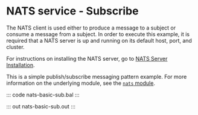 # NATS service - Subscribe

The NATS client is used either to produce a message to a subject or consume a message from a subject. In order to execute this example, it is required that a NATS server is up and running on its default host, port, and cluster.

For instructions on installing the NATS server, go to [NATS Server Installation](https://docs.nats.io/nats-server/installation).

This is a simple publish/subscribe messaging pattern example. For more information on the underlying module, see the [`nats` module](https://lib.ballerina.io/ballerinax/nats/latest).

::: code nats-basic-sub.bal :::

::: out nats-basic-sub.out :::

